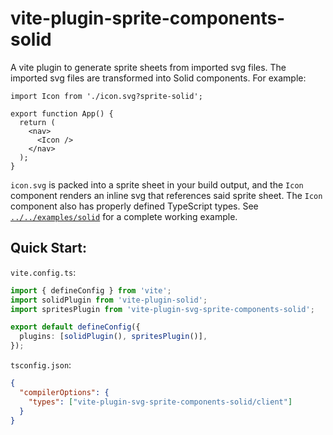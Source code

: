 # vite-plugin-sprite-components-solid

A vite plugin to generate sprite sheets from imported svg files. The imported svg files are transformed into Solid components. For example:

```tsx
import Icon from './icon.svg?sprite-solid';

export function App() {
  return (
    <nav>
      <Icon />
    </nav>
  );
}
```

`icon.svg` is packed into a sprite sheet in your build output, and the `Icon` component renders an inline svg that references said sprite sheet. The `Icon` component also has properly defined TypeScript types. See [`../../examples/solid`](../../examples/solid) for a complete working example.

## Quick Start:

`vite.config.ts`:

```ts
import { defineConfig } from 'vite';
import solidPlugin from 'vite-plugin-solid';
import spritesPlugin from 'vite-plugin-svg-sprite-components-solid';

export default defineConfig({
  plugins: [solidPlugin(), spritesPlugin()],
});
```

`tsconfig.json`:

```json
{
  "compilerOptions": {
    "types": ["vite-plugin-svg-sprite-components-solid/client"]
  }
}
```
